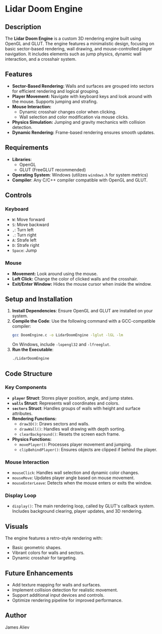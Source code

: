 # Lidar Doom Engine

## Description
The **Lidar Doom Engine** is a custom 3D rendering engine built using OpenGL and GLUT. The engine features a minimalistic design, focusing on basic sector-based rendering, wall drawing, and mouse-controlled player navigation. It includes elements such as jump physics, dynamic wall interaction, and a crosshair system.

## Features
- **Sector-Based Rendering:** Walls and surfaces are grouped into sectors for efficient rendering and logical grouping.
- **Player Movement:** Navigate with keyboard keys and look around with the mouse. Supports jumping and strafing.
- **Mouse Interaction:**
  - Dynamic crosshair changes color when clicking.
  - Wall selection and color modification via mouse clicks.
- **Physics Simulation:** Jumping and gravity mechanics with collision detection.
- **Dynamic Rendering:** Frame-based rendering ensures smooth updates.

## Requirements
- **Libraries**:
  - OpenGL
  - GLUT (FreeGLUT recommended)
- **Operating System**: Windows (utilizes `windows.h` for system metrics)
- **Compiler**: Any C/C++ compiler compatible with OpenGL and GLUT.

## Controls
### Keyboard
- `W`: Move forward
- `S`: Move backward
- `,`: Turn left
- `.`: Turn right
- `A`: Strafe left
- `D`: Strafe right
- `Space`: Jump

### Mouse
- **Movement:** Look around using the mouse.
- **Left Click:** Change the color of clicked walls and the crosshair.
- **Exit/Enter Window:** Hides the mouse cursor when inside the window.

## Setup and Installation
1. **Install Dependencies**: Ensure OpenGL and GLUT are installed on your system.
2. **Compile the Code**:
   Use the following command with a GCC-compatible compiler:
   ```bash
   gcc DoomEngine.c -o LidarDoomEngine -lglut -lGL -lm
   ```
   On Windows, include `-lopengl32` and `-lfreeglut`.
3. **Run the Executable**:
   ```bash
   ./LidarDoomEngine
   ```

## Code Structure
### Key Components
- **`player` Struct**: Stores player position, angle, and jump states.
- **`walls` Struct**: Represents wall coordinates and colors.
- **`sectors` Struct**: Handles groups of walls with height and surface attributes.
- **Rendering Functions:**
  - `draw3D()`: Draws sectors and walls.
  - `drawWall()`: Handles wall drawing with depth sorting.
  - `clearBackground()`: Resets the screen each frame.
- **Physics Functions:**
  - `movePlayer()`: Processes player movement and jumping.
  - `clipBehindPlayer()`: Ensures objects are clipped if behind the player.

### Mouse Interaction
- `mouseClick`: Handles wall selection and dynamic color changes.
- `mouseMove`: Updates player angle based on mouse movement.
- `mouseEnterLeave`: Detects when the mouse enters or exits the window.

### Display Loop
- `display()`: The main rendering loop, called by GLUT's callback system. Includes background clearing, player updates, and 3D rendering.

## Visuals
The engine features a retro-style rendering with:
- Basic geometric shapes.
- Vibrant colors for walls and sectors.
- Dynamic crosshair for targeting.

## Future Enhancements
- Add texture mapping for walls and surfaces.
- Implement collision detection for realistic movement.
- Support additional input devices and controls.
- Optimize rendering pipeline for improved performance.

## Author
James Aliev

